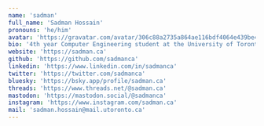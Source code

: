 ```yaml
---
name: 'sadman'
full_name: 'Sadman Hossain'
pronouns: 'he/him'
avatar: 'https://gravatar.com/avatar/306c88a2735a864ae116bdf4064e439be4955196d01891234f0003f586b02a76?size=256'
bio: '4th year Computer Engineering student at the University of Toronto. Likes reading (like a lot).'
website: 'https://sadman.ca'
github: 'https://github.com/sadmanca'
linkedin: 'https://www.linkedin.com/in/sadmanca'
twitter: 'https://twitter.com/sadmanca'
bluesky: 'https://bsky.app/profile/sadman.ca'
threads: 'https://www.threads.net/@sadman.ca'
mastodon: 'https://mastodon.social/@sadmanca'
instagram: 'https://www.instagram.com/sadman.ca'
mail: 'sadman.hossain@mail.utoronto.ca'
---
```

